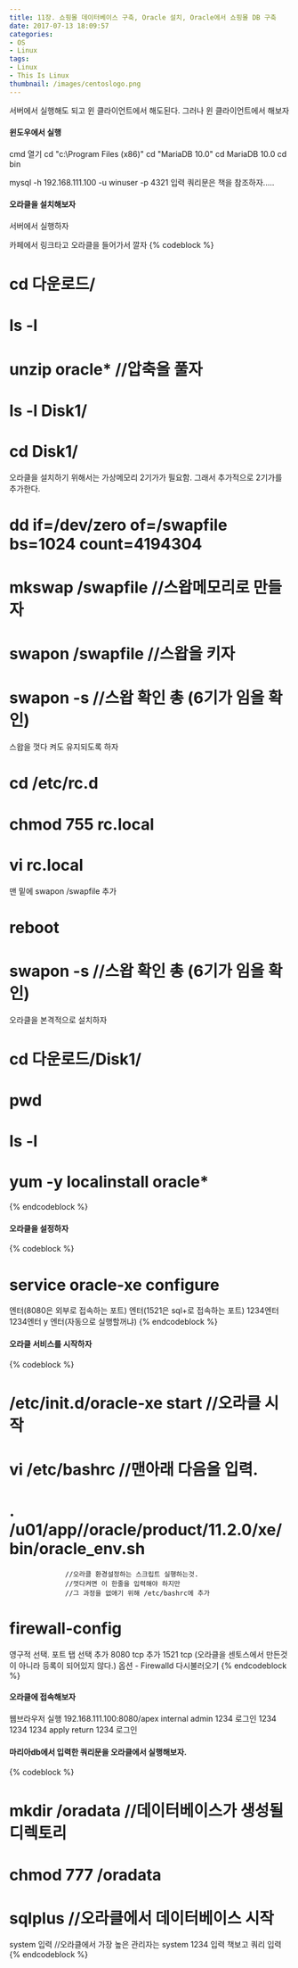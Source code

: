 ```yaml
---
title: 11장. 쇼핑몰 데이터베이스 구축, Oracle 설치, Oracle에서 쇼핑몰 DB 구축
date: 2017-07-13 18:09:57
categories:
- OS
- Linux
tags:
- Linux
- This Is Linux
thumbnail: /images/centoslogo.png
---
```

서버에서 실행해도 되고 윈 클라이언트에서 해도된다. 그러나 윈 클라이언트에서 해보자
#### 윈도우에서 실행
cmd 열기
cd "c:\\Program Files (x86)"
cd "MariaDB 10.0"
cd MariaDB 10.0
cd bin

mysql -h 192.168.111.100 -u winuser -p
4321 입력
쿼리문은 책을 참조하자.....


#### 오라클을 설치해보자
서버에서 실행하자

카페에서 링크타고 오라클을 들어가서 깔자
{% codeblock %}
# cd 다운로드/
# ls -l
# unzip oracle* //압축을 풀자
# ls -l Disk1/
# cd Disk1/

오라클을 설치하기 위해서는 가상메모리 2기가가 필요함.
그래서 추가적으로 2기가를 추가한다.
# dd if=/dev/zero of=/swapfile bs=1024 count=4194304
# mkswap /swapfile     //스왑메모리로 만들자
# swapon /swapfile     //스왑을 키자
# swapon -s //스왑 확인 총 (6기가 임을 확인)

스왑을 껏다 켜도 유지되도록 하자
# cd /etc/rc.d    
# chmod 755 rc.local
# vi rc.local
맨 밑에
swapon /swapfile 추가
# reboot
# swapon -s //스왑 확인 총 (6기가 임을 확인)

오라클을 본격적으로 설치하자
# cd 다운로드/Disk1/
# pwd
# ls -l
# yum -y localinstall oracle*
{% endcodeblock %}
#### 오라클을 설정하자
{% codeblock %}
# service oracle-xe configure
엔터(8080은 외부로 접속하는 포트)
엔터(1521은 sql+로 접속하는 포트)
1234엔터
1234엔터
y 엔터(자동으로 실행할꺼냐)
{% endcodeblock %}
#### 오라클 서비스를 시작하자
{% codeblock %}
# /etc/init.d/oracle-xe start   //오라클 시작

# vi /etc/bashrc    //맨아래 다음을 입력.
# . /u01/app//oracle/product/11.2.0/xe/bin/oracle_env.sh      
                  //오라클 환경설정하는 스크립트 실행하는것.
                  //껏다켜면 이 한줄을 입력해야 하지만
                  //그 과정을 없애기 위해 /etc/bashrc에 추가

# firewall-config
영구적 선택.
포트 탭 선택
추가 8080 tcp
추가 1521 tcp
(오라클을 센토스에서 만든것이 아니라 등록이 되어있지 않다.)
옵션 - Firewalld 다시불러오기
{% endcodeblock %}
#### 오라클에 접속해보자
웹브라우저 실행
192.168.111.100:8080/apex
internal
admin
1234
로그인
1234
1234
1234
apply
return
1234 로그인
#### 마리아db에서 입력한 쿼리문을 오라클에서 실행해보자.
{% codeblock %}
# mkdir /oradata    //데이터베이스가 생성될 디렉토리
# chmod 777 /oradata
# sqlplus   //오라클에서 데이터베이스 시작
system 입력 //오라클에서 가장 높은 관리자는 system
1234 입력
책보고 쿼리 입력
{% endcodeblock %}
